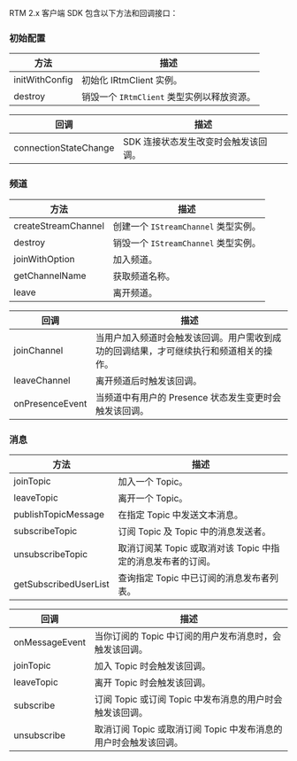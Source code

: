 RTM 2.x 客户端 SDK 包含以下方法和回调接口：

### 初始配置

| 方法       | 描述                                       |
| ---------- | ------------------------------------------ |
| initWithConfig| 初始化 IRtmClient 实例。                   |
| destroy       | 销毁一个 `IRtmClient` 类型实例以释放资源。 |


| 回调       | 描述                                       |
| ---------- | ------------------------------------------ |
| connectionStateChange | SDK 连接状态发生改变时会触发该回调。     |

### 频道

| 方法                | 描述                                       |
| ------------------- | ------------------------------------------ |
| createStreamChannel | 创建一个 `IStreamChannel` 类型实例。       |
| destroy             | 销毁一个 `IStreamChannel` 类型实例。       |
| joinWithOption      | 加入频道。                                 |
| getChannelName      | 获取频道名称。                             |
| leave              | 离开频道。                                 |


| 回调       | 描述                                       |
| ---------- | ------------------------------------------ |
| joinChannel     | 当用户加入频道时会触发该回调。用户需收到成功的回调结果，才可继续执行和频道相关的操作。     |
| leaveChannel    | 离开频道后时触发该回调。 |
| onPresenceEvent  | 当频道中有用户的 Presence 状态发生变更时会触发该回调。 |

### 消息

| 方法                     | 描述                                                         |
| ------------------------ | ------------------------------------------------------------ |
| joinTopic                | 加入一个 Topic。                                             |
| leaveTopic               | 离开一个 Topic。                                             |
| publishTopicMessage      | 在指定 Topic 中发送文本消息。                                |
| subscribeTopic           | 订阅 Topic 及 Topic 中的消息发送者。                         |
| unsubscribeTopic         | 取消订阅某 Topic 或取消对该 Topic 中指定的消息发布者的订阅。 |
| getSubscribedUserList    | 查询指定 Topic 中已订阅的消息发布者列表。                    |


| 回调       | 描述                                       |
| ---------- | ------------------------------------------ |
| onMessageEvent | 当你订阅的 Topic 中订阅的用户发布消息时，会触发该回调。     |
| joinTopic | 加入 Topic 时会触发该回调。     |
| leaveTopic | 离开 Topic 时会触发该回调。     |
| subscribe | 订阅 Topic 或订阅 Topic 中发布消息的用户时会触发该回调。     |
| unsubscribe | 取消订阅 Topic 或取消订阅 Topic 中发布消息的用户时会触发该回调。     |
